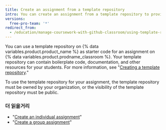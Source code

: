 ```yaml
---
title: Create an assignment from a template repository
intro: You can create an assignment from a template repository to provide starter code, documentation, and other resources to your students.
versions:
  free-pro-team: '*'
redirect_from:
  - /education/manage-coursework-with-github-classroom/using-template-repos-for-assignments
---
```


You can use a template repository on {% data variables.product.product_name %} as starter code for an assignment on {% data variables.product.prodname_classroom %}. Your template repository can contain boilerplate code, documentation, and other resources for your students. For more information, see "[Creating a template repository](/github/creating-cloning-and-archiving-repositories/creating-a-template-repository)."

To use the template repository for your assignment, the template repository must be owned by your organization, or the visibility of the template repository must be public.

### 더 읽을거리

- "[Create an individual assignment](/education/manage-coursework-with-github-classroom/create-an-individual-assignment)"
- "[Create a group assignment](/education/manage-coursework-with-github-classroom/create-a-group-assignment)"
